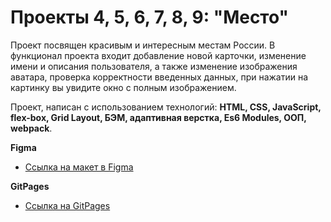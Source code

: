 # Проекты 4, 5, 6, 7, 8, 9: "Место"

Проект посвящен красивым и интересным местам России. В функционал проекта входит добавление новой карточки, изменение имени и описания пользователя, а также изменение изображения аватара, проверка корректности введенных данных, при нажатии на картинку вы увидите окно с полным изображением.

Проект, написан с использованием технологий: **HTML, CSS, JavaScript, flex-box, Grid Layout, БЭМ, адаптивная верстка, Es6 Modules, ООП, webpack**.

**Figma**

- [Ссылка на макет в Figma](https://www.figma.com/file/2cn9N9jSkmxD84oJik7xL7/JavaScript.-Sprint-4?node-id=0%3A1)

**GitPages**

- [Ссылка на GitPages](https://mariastarikova.github.io/mesto/)
